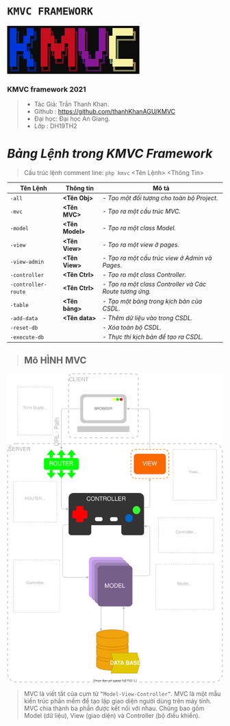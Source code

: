 # `KMVC FRAMEWORK` 
![image info](core/logo.png)
### KMVC framework 2021

> - Tác Giả: Trần Thanh Khan.
> - Github : https://github.com/thanhKhanAGU/KMVC
> - Đại học: Đại học An Giang.
> - Lớp    : DH19TH2
# *Bảng Lệnh trong KMVC Framework*
> Cấu trúc lệnh comment line: `php kmvc` <Tên Lệnh> <Thông Tin>

|Tên Lệnh              |Thông tin     | Mô tả                                                   |
|----------------------|--------------|---------------------------------------------------------|
| `-all`             |**<Tên Obj>**   |- *Tạo một đối tượng cho toàn bộ Project*.               |
| `-mvc`             |**<Tên MVC>**   |- *Tạo ra một cấu trúc MVC.*                             |
| `-model`           |**<Tên Model>** |- *Tạo ra một class Model.*                              |
| `-view`            |**<Tên View>**  |- *Tạo ra một view ở pages.*                             |
| `-view-admin`      |**<Tên View>**  |- *Tạo ra một cấu trúc view ở Admin và Pages.*           |
| `-controller`      |**<Tên Ctrl>**  |- *Tạo ra một class Controller.*                         |
| `-controller-route`|**<Tên Ctrl>**  |- *Tạo ra một class Controller và Các Route tương ứng.*  |
| `-table`           |**<Tên bảng>**  |- *Tạo một bảng trong kịch bản của CSDL.*                |
| `-add-data`        |**<Tên data>**  |- *Thêm dữ liệu vào trong CSDL.*                         |
| `-reset-db`        |              |- *Xóa toàn bộ CSDL.*                                    |
| `-execute-db`      |              |- *Thực thi kịch bản để tạo ra CSDL.*                    |
>## Mô HÌNH MVC

![image info](core/mvc_map.svg)
>MVC là viết tắt của cụm từ `“Model-View-Controller“`. MVC là một mẫu kiến trúc phần mềm để tạo lập giao diện người dùng trên máy tính. MVC chia thành ba phần được kết nối với nhau. Chúng bao gồm Model (dữ liệu), View (giao diện) và Controller (bộ điều khiển).



